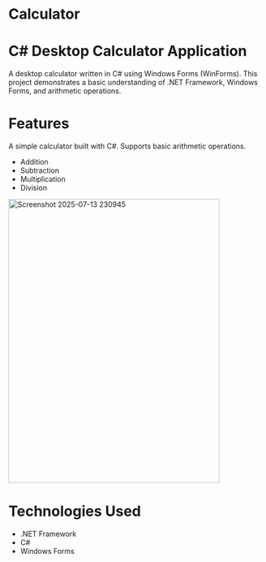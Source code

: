 # Calculator

# C# Desktop Calculator Application
A desktop calculator written in C# using Windows Forms (WinForms). This project demonstrates a basic understanding of .NET Framework, Windows Forms, and arithmetic operations.

# Features
A simple calculator built with C#. Supports basic arithmetic operations.
- Addition
- Subtraction
- Multiplication
- Division

<img width="416" height="560" alt="Screenshot 2025-07-13 230945" src="https://github.com/user-attachments/assets/bb858645-12a7-4727-a08c-1c537696de58" />

# Technologies Used
- .NET Framework
- C#
- Windows Forms



